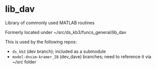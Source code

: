 # lib_dav
Library of commonly used MATLAB routines

Formerly located under ~/src/ds_kb3/funcs_general/lib_dav

This is used by the following repos:
  - `ds_kb3` (dev branch); included as a submodule
  - `model-dnsim-kramer_IB` (dev_dave) branches; need to reference it via ~/src folder
  
  
